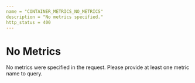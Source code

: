 ```yaml
---
name = "CONTAINER_METRICS_NO_METRICS"
description = "No metrics specified."
http_status = 400
---
```


# No Metrics

No metrics were specified in the request. Please provide at least one metric name to query.